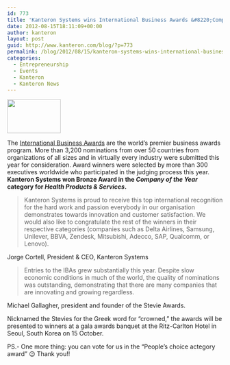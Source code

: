 ```yaml
---
id: 773
title: 'Kanteron Systems wins International Business Awards &#8220;Company of the Year&#8221; Bronze award'
date: 2012-08-15T18:11:09+00:00
author: kanteron
layout: post
guid: http://www.kanteron.com/blog/?p=773
permalink: /blog/2012/08/15/kanteron-systems-wins-international-business-awards-company-of-the-year-bronze-award/
categories:
  - Entrepreneurship
  - Events
  - Kanteron
  - Kanteron News
---
```

[<img class="aligncenter" title="2012 International Business Bronze Award" src="http://www.stevieawards.com/uploads/image/IBA12_Bronze_H.jpg" alt="" width="125" height="79" />](www.StevieAwards.com/IBA)

The <a title="www.StevieAwards.com/IBA" href="http://www.StevieAwards.com/IBA" target="_blank">International Business Awards</a> are the world’s premier business awards program. More than 3,200 nominations from over 50 countries from organizations of all sizes and in virtually every industry were submitted this year for consideration. Award winners were selected by more than 300 executives worldwide who participated in the judging process this year. **Kanteron Systems won Bronze Award in the _Company of the Year_ category for _Health Products & Services_.**

> Kanteron Systems is proud to receive this top international recognition for the hard work and passion everybody in our organisation demonstrates towards innovation and customer satisfaction. We would also like to congratulate the rest of the winners in their respective categories (companies such as Delta Airlines, Samsung, Unilever, BBVA, Zendesk, Mitsubishi, Adecco, SAP, Qualcomm, or Lenovo).

Jorge Cortell, President & CEO, Kanteron Systems

> Entries to the IBAs grew substantially this year. Despite slow economic conditions in much of the world, the quality of nominations was outstanding, demonstrating that there are many companies that are innovating and growing regardless.

Michael Gallagher, president and founder of the Stevie Awards.

Nicknamed the Stevies for the Greek word for “crowned,” the awards will be presented to winners at a gala awards banquet at the Ritz-Carlton Hotel in Seoul, South Korea on 15 October.

PS.- One more thing: you can vote for us in the &#8220;People&#8217;s choice actegory award&#8221; 😉 Thank you!!

<a href="http://favoritecompanies.stevieawards.com/default.cfm?action=votewithlogo&Nomination_Id=142701982F9BA226A6467F3F806CACC8C8EA782A&sitetype=PI" target="_blank"><br /> <img class="aligncenter" src="http://www.stevieawards.com/graphics/votelogoIBA/PCSAFCom_VFU_H_English3.jpg" alt="" /></a>